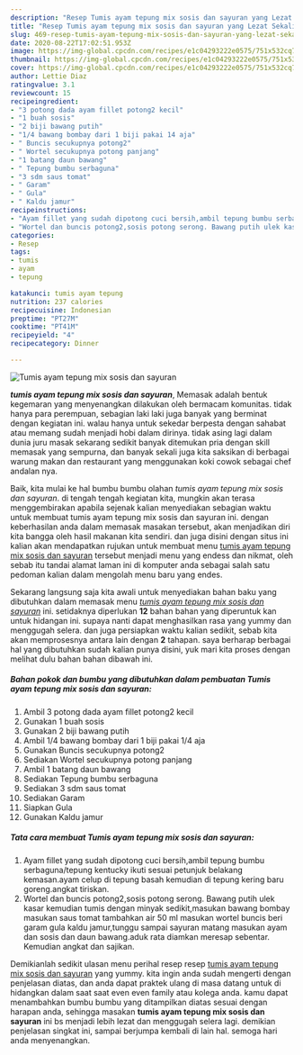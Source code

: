 ```yaml
---
description: "Resep Tumis ayam tepung mix sosis dan sayuran yang Lezat Sekali"
title: "Resep Tumis ayam tepung mix sosis dan sayuran yang Lezat Sekali"
slug: 469-resep-tumis-ayam-tepung-mix-sosis-dan-sayuran-yang-lezat-sekali
date: 2020-08-22T17:02:51.953Z
image: https://img-global.cpcdn.com/recipes/e1c04293222e0575/751x532cq70/tumis-ayam-tepung-mix-sosis-dan-sayuran-foto-resep-utama.jpg
thumbnail: https://img-global.cpcdn.com/recipes/e1c04293222e0575/751x532cq70/tumis-ayam-tepung-mix-sosis-dan-sayuran-foto-resep-utama.jpg
cover: https://img-global.cpcdn.com/recipes/e1c04293222e0575/751x532cq70/tumis-ayam-tepung-mix-sosis-dan-sayuran-foto-resep-utama.jpg
author: Lettie Diaz
ratingvalue: 3.1
reviewcount: 15
recipeingredient:
- "3 potong dada ayam fillet potong2 kecil"
- "1 buah sosis"
- "2 biji bawang putih"
- "1/4 bawang bombay dari 1 biji pakai 14 aja"
- " Buncis secukupnya potong2"
- " Wortel secukupnya potong panjang"
- "1 batang daun bawang"
- " Tepung bumbu serbaguna"
- "3 sdm saus tomat"
- " Garam"
- " Gula"
- " Kaldu jamur"
recipeinstructions:
- "Ayam fillet yang sudah dipotong cuci bersih,ambil tepung bumbu serbaguna/tepung kentucky ikuti sesuai petunjuk belakang kemasan.ayam celup di tepung basah kemudian di tepung kering baru goreng.angkat tiriskan."
- "Wortel dan buncis potong2,sosis potong serong. Bawang putih ulek kasar kemudian tumis dengan minyak sedikit,masukan bawang bombay masukan saus tomat tambahkan air 50 ml masukan wortel buncis beri garam gula kaldu jamur,tunggu sampai sayuran matang masukan ayam dan sosis dan daun bawang.aduk rata diamkan meresap sebentar. Kemudian angkat dan sajikan."
categories:
- Resep
tags:
- tumis
- ayam
- tepung

katakunci: tumis ayam tepung 
nutrition: 237 calories
recipecuisine: Indonesian
preptime: "PT27M"
cooktime: "PT41M"
recipeyield: "4"
recipecategory: Dinner

---
```



![Tumis ayam tepung mix sosis dan sayuran](https://img-global.cpcdn.com/recipes/e1c04293222e0575/751x532cq70/tumis-ayam-tepung-mix-sosis-dan-sayuran-foto-resep-utama.jpg)

<b><i>tumis ayam tepung mix sosis dan sayuran</i></b>, Memasak adalah bentuk kegemaran yang menyenangkan dilakukan oleh bermacam komunitas. tidak hanya para perempuan, sebagian laki laki juga banyak yang berminat dengan kegiatan ini. walau hanya untuk sekedar berpesta dengan sahabat atau memang sudah menjadi hobi dalam dirinya. tidak asing lagi dalam dunia juru masak sekarang sedikit banyak ditemukan pria dengan skill memasak yang sempurna, dan banyak sekali juga kita saksikan di berbagai warung makan dan restaurant yang menggunakan koki cowok sebagai chef andalan nya.



Baik, kita mulai ke hal bumbu bumbu olahan <i>tumis ayam tepung mix sosis dan sayuran</i>. di tengah tengah kegiatan kita, mungkin akan terasa menggembirakan apabila sejenak kalian menyediakan sebagian waktu untuk membuat tumis ayam tepung mix sosis dan sayuran ini. dengan keberhasilan anda dalam memasak masakan tersebut, akan menjadikan diri kita bangga oleh hasil makanan kita sendiri. dan juga disini dengan situs ini kalian akan mendapatkan rujukan untuk membuat menu <u>tumis ayam tepung mix sosis dan sayuran</u> tersebut menjadi menu yang endess dan nikmat, oleh sebab itu tandai alamat laman ini di komputer anda sebagai salah satu pedoman kalian dalam mengolah menu baru yang endes.


Sekarang langsung saja kita awali untuk menyediakan bahan baku yang dibutuhkan dalam memasak menu <u><i>tumis ayam tepung mix sosis dan sayuran</i></u> ini. setidaknya diperlukan <b>12</b> bahan bahan yang diperuntuk kan untuk hidangan ini. supaya nanti dapat menghasilkan rasa yang yummy dan menggugah selera. dan juga persiapkan waktu kalian sedikit, sebab kita akan memprosesnya antara lain dengan <b>2</b> tahapan. saya berharap berbagai hal yang dibutuhkan sudah kalian punya disini, yuk mari kita proses dengan melihat dulu bahan bahan dibawah ini.

<!--inarticleads1-->

##### Bahan pokok dan bumbu yang dibutuhkan dalam pembuatan Tumis ayam tepung mix sosis dan sayuran:

1. Ambil 3 potong dada ayam fillet potong2 kecil
1. Gunakan 1 buah sosis
1. Gunakan 2 biji bawang putih
1. Ambil 1/4 bawang bombay dari 1 biji pakai 1/4 aja
1. Gunakan  Buncis secukupnya potong2
1. Sediakan  Wortel secukupnya potong panjang
1. Ambil 1 batang daun bawang
1. Sediakan  Tepung bumbu serbaguna
1. Sediakan 3 sdm saus tomat
1. Sediakan  Garam
1. Siapkan  Gula
1. Gunakan  Kaldu jamur




<!--inarticleads2-->

##### Tata cara membuat Tumis ayam tepung mix sosis dan sayuran:

1. Ayam fillet yang sudah dipotong cuci bersih,ambil tepung bumbu serbaguna/tepung kentucky ikuti sesuai petunjuk belakang kemasan.ayam celup di tepung basah kemudian di tepung kering baru goreng.angkat tiriskan.
1. Wortel dan buncis potong2,sosis potong serong. Bawang putih ulek kasar kemudian tumis dengan minyak sedikit,masukan bawang bombay masukan saus tomat tambahkan air 50 ml masukan wortel buncis beri garam gula kaldu jamur,tunggu sampai sayuran matang masukan ayam dan sosis dan daun bawang.aduk rata diamkan meresap sebentar. Kemudian angkat dan sajikan.




Demikianlah sedikit ulasan menu perihal resep resep <u>tumis ayam tepung mix sosis dan sayuran</u> yang yummy. kita ingin anda sudah mengerti dengan penjelasan diatas, dan anda dapat praktek ulang di masa datang untuk di hidangkan dalam saat saat even even family atau kolega anda. kamu dapat menambahkan bumbu bumbu yang ditampilkan diatas sesuai dengan harapan anda, sehingga masakan <b>tumis ayam tepung mix sosis dan sayuran</b> ini bs menjadi lebih lezat dan menggugah selera lagi. demikian penjelasan singkat ini, sampai berjumpa kembali di lain hal. semoga hari anda menyenangkan.
